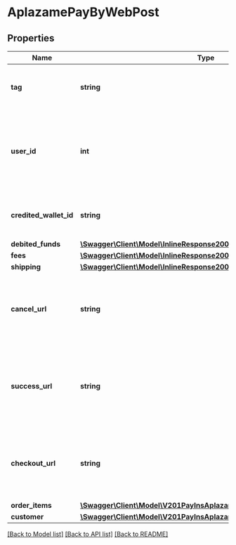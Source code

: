 # AplazamePayByWebPost

## Properties
Name | Type | Description | Notes
------------ | ------------- | ------------- | -------------
**tag** | **string** | Custom data that you can add to this item | [optional] 
**user_id** | **int** | Whether to save or not the card for future use. SaveCard and CardId are mutually exclusive | [optional] 
**credited_wallet_id** | **string** | The ID of the wallet where money will be credited | [optional] 
**debited_funds** | [**\Swagger\Client\Model\InlineResponse2001DebitedFunds**](InlineResponse2001DebitedFunds.md) |  | [optional] 
**fees** | [**\Swagger\Client\Model\InlineResponse2001DebitedFunds**](InlineResponse2001DebitedFunds.md) |  | [optional] 
**shipping** | [**\Swagger\Client\Model\InlineResponse2001DebitedFunds**](InlineResponse2001DebitedFunds.md) |  | [optional] 
**cancel_url** | **string** | Dirección (relativa a la tienda) a la que redirigirá en caso de error en el pago. | 
**success_url** | **string** | Dirección (relativa a la tienda) a la que redirigirá cuando se haya completado el pago. | 
**checkout_url** | **string** | Dirección a la que se redirigirá el usuario si escoge volver a la tienda (por omisión &#39;/&#39;). | [optional] 
**order_items** | [**\Swagger\Client\Model\V201PayInsAplazamepaymentswebOrderItems[]**](V201PayInsAplazamepaymentswebOrderItems.md) |  | 
**customer** | [**\Swagger\Client\Model\V201PayInsAplazamepaymentswebCustomer**](V201PayInsAplazamepaymentswebCustomer.md) |  | [optional] 

[[Back to Model list]](../README.md#documentation-for-models) [[Back to API list]](../README.md#documentation-for-api-endpoints) [[Back to README]](../README.md)


